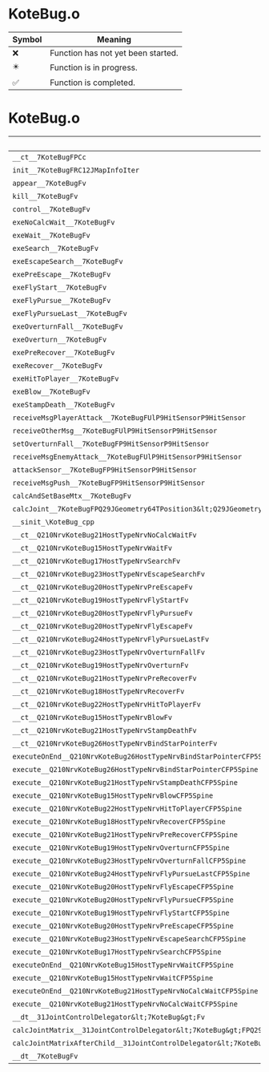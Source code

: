 # KoteBug.o
| Symbol | Meaning 
| ------------- | ------------- 
| :x: | Function has not yet been started. 
| :eight_pointed_black_star: | Function is in progress. 
| :white_check_mark: | Function is completed. 


# KoteBug.o
| Symbol | Decompiled? |
| ------------- | ------------- |
| `__ct__7KoteBugFPCc` | :x: |
| `init__7KoteBugFRC12JMapInfoIter` | :x: |
| `appear__7KoteBugFv` | :x: |
| `kill__7KoteBugFv` | :x: |
| `control__7KoteBugFv` | :x: |
| `exeNoCalcWait__7KoteBugFv` | :x: |
| `exeWait__7KoteBugFv` | :x: |
| `exeSearch__7KoteBugFv` | :x: |
| `exeEscapeSearch__7KoteBugFv` | :x: |
| `exePreEscape__7KoteBugFv` | :x: |
| `exeFlyStart__7KoteBugFv` | :x: |
| `exeFlyPursue__7KoteBugFv` | :x: |
| `exeFlyPursueLast__7KoteBugFv` | :x: |
| `exeOverturnFall__7KoteBugFv` | :x: |
| `exeOverturn__7KoteBugFv` | :x: |
| `exePreRecover__7KoteBugFv` | :x: |
| `exeRecover__7KoteBugFv` | :x: |
| `exeHitToPlayer__7KoteBugFv` | :x: |
| `exeBlow__7KoteBugFv` | :x: |
| `exeStampDeath__7KoteBugFv` | :x: |
| `receiveMsgPlayerAttack__7KoteBugFUlP9HitSensorP9HitSensor` | :x: |
| `receiveOtherMsg__7KoteBugFUlP9HitSensorP9HitSensor` | :x: |
| `setOverturnFall__7KoteBugFP9HitSensorP9HitSensor` | :x: |
| `receiveMsgEnemyAttack__7KoteBugFUlP9HitSensorP9HitSensor` | :x: |
| `attackSensor__7KoteBugFP9HitSensorP9HitSensor` | :x: |
| `receiveMsgPush__7KoteBugFP9HitSensorP9HitSensor` | :x: |
| `calcAndSetBaseMtx__7KoteBugFv` | :x: |
| `calcJoint__7KoteBugFPQ29JGeometry64TPosition3&lt;Q29JGeometry38TMatrix34&lt;Q29JGeometry13SMatrix34C&lt;f&gt;&gt;&gt;RC19JointControllerInfo` | :x: |
| `__sinit_\KoteBug_cpp` | :x: |
| `__ct__Q210NrvKoteBug21HostTypeNrvNoCalcWaitFv` | :x: |
| `__ct__Q210NrvKoteBug15HostTypeNrvWaitFv` | :x: |
| `__ct__Q210NrvKoteBug17HostTypeNrvSearchFv` | :x: |
| `__ct__Q210NrvKoteBug23HostTypeNrvEscapeSearchFv` | :x: |
| `__ct__Q210NrvKoteBug20HostTypeNrvPreEscapeFv` | :x: |
| `__ct__Q210NrvKoteBug19HostTypeNrvFlyStartFv` | :x: |
| `__ct__Q210NrvKoteBug20HostTypeNrvFlyPursueFv` | :x: |
| `__ct__Q210NrvKoteBug20HostTypeNrvFlyEscapeFv` | :x: |
| `__ct__Q210NrvKoteBug24HostTypeNrvFlyPursueLastFv` | :x: |
| `__ct__Q210NrvKoteBug23HostTypeNrvOverturnFallFv` | :x: |
| `__ct__Q210NrvKoteBug19HostTypeNrvOverturnFv` | :x: |
| `__ct__Q210NrvKoteBug21HostTypeNrvPreRecoverFv` | :x: |
| `__ct__Q210NrvKoteBug18HostTypeNrvRecoverFv` | :x: |
| `__ct__Q210NrvKoteBug22HostTypeNrvHitToPlayerFv` | :x: |
| `__ct__Q210NrvKoteBug15HostTypeNrvBlowFv` | :x: |
| `__ct__Q210NrvKoteBug21HostTypeNrvStampDeathFv` | :x: |
| `__ct__Q210NrvKoteBug26HostTypeNrvBindStarPointerFv` | :x: |
| `executeOnEnd__Q210NrvKoteBug26HostTypeNrvBindStarPointerCFP5Spine` | :x: |
| `execute__Q210NrvKoteBug26HostTypeNrvBindStarPointerCFP5Spine` | :x: |
| `execute__Q210NrvKoteBug21HostTypeNrvStampDeathCFP5Spine` | :x: |
| `execute__Q210NrvKoteBug15HostTypeNrvBlowCFP5Spine` | :x: |
| `execute__Q210NrvKoteBug22HostTypeNrvHitToPlayerCFP5Spine` | :x: |
| `execute__Q210NrvKoteBug18HostTypeNrvRecoverCFP5Spine` | :x: |
| `execute__Q210NrvKoteBug21HostTypeNrvPreRecoverCFP5Spine` | :x: |
| `execute__Q210NrvKoteBug19HostTypeNrvOverturnCFP5Spine` | :x: |
| `execute__Q210NrvKoteBug23HostTypeNrvOverturnFallCFP5Spine` | :x: |
| `execute__Q210NrvKoteBug24HostTypeNrvFlyPursueLastCFP5Spine` | :x: |
| `execute__Q210NrvKoteBug20HostTypeNrvFlyEscapeCFP5Spine` | :x: |
| `execute__Q210NrvKoteBug20HostTypeNrvFlyPursueCFP5Spine` | :x: |
| `execute__Q210NrvKoteBug19HostTypeNrvFlyStartCFP5Spine` | :x: |
| `execute__Q210NrvKoteBug20HostTypeNrvPreEscapeCFP5Spine` | :x: |
| `execute__Q210NrvKoteBug23HostTypeNrvEscapeSearchCFP5Spine` | :x: |
| `execute__Q210NrvKoteBug17HostTypeNrvSearchCFP5Spine` | :x: |
| `executeOnEnd__Q210NrvKoteBug15HostTypeNrvWaitCFP5Spine` | :x: |
| `execute__Q210NrvKoteBug15HostTypeNrvWaitCFP5Spine` | :x: |
| `executeOnEnd__Q210NrvKoteBug21HostTypeNrvNoCalcWaitCFP5Spine` | :x: |
| `execute__Q210NrvKoteBug21HostTypeNrvNoCalcWaitCFP5Spine` | :x: |
| `__dt__31JointControlDelegator&lt;7KoteBug&gt;Fv` | :x: |
| `calcJointMatrix__31JointControlDelegator&lt;7KoteBug&gt;FPQ29JGeometry64TPosition3&lt;Q29JGeometry38TMatrix34&lt;Q29JGeometry13SMatrix34C&lt;f&gt;&gt;&gt;RC19JointControllerInfo` | :x: |
| `calcJointMatrixAfterChild__31JointControlDelegator&lt;7KoteBug&gt;FPQ29JGeometry64TPosition3&lt;Q29JGeometry38TMatrix34&lt;Q29JGeometry13SMatrix34C&lt;f&gt;&gt;&gt;RC19JointControllerInfo` | :x: |
| `__dt__7KoteBugFv` | :x: |
